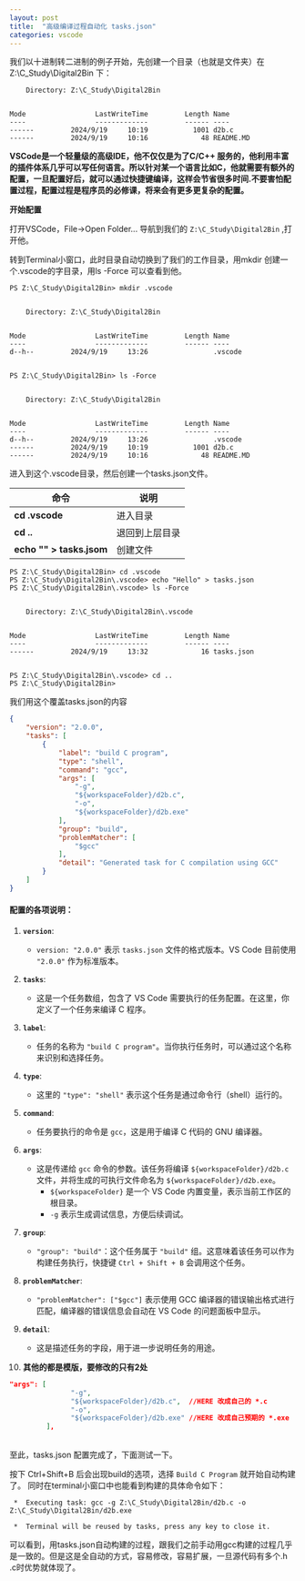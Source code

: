 ```yaml
---
layout: post
title:  "高级编译过程自动化 tasks.json"
categories: vscode
---
```


我们以十进制转二进制的例子开始，先创建一个目录（也就是文件夹）在 Z:\C_Study\Digital2Bin 下：  
```
    Directory: Z:\C_Study\Digital2Bin


Mode                 LastWriteTime         Length Name
----                 -------------         ------ ----
------         2024/9/19     10:19           1001 d2b.c
------         2024/9/19     10:16             48 README.MD
```

**VSCode是一个轻量级的高级IDE，他不仅仅是为了C/C++ 服务的，他利用丰富的插件体系几乎可以写任何语言。所以针对某一个语言比如C，他就需要有额外的配置，一旦配置好后，就可以通过快捷键编译，这样会节省很多时间.不要害怕配置过程，配置过程是程序员的必修课，将来会有更多更复杂的配置。**  

**开始配置**

打开VSCode，File->Open Folder... 导航到我们的 `Z:\C_Study\Digital2Bin` ,打开他。

转到Terminal小窗口，此时目录自动切换到了我们的工作目录，用mkdir 创建一个.vscode的字目录，用ls -Force 可以查看到他。

```
PS Z:\C_Study\Digital2Bin> mkdir .vscode


    Directory: Z:\C_Study\Digital2Bin


Mode                 LastWriteTime         Length Name
----                 -------------         ------ ----
d--h--         2024/9/19     13:26                .vscode


PS Z:\C_Study\Digital2Bin> ls -Force


    Directory: Z:\C_Study\Digital2Bin


Mode                 LastWriteTime         Length Name
----                 -------------         ------ ----
d--h--         2024/9/19     13:26                .vscode
------         2024/9/19     10:19           1001 d2b.c
------         2024/9/19     10:16             48 README.MD
```

进入到这个.vscode目录，然后创建一个tasks.json文件。  


| 命令                       | 说明         | 
| ------------------------- | ------------ |
| **cd .vscode**            | 进入目录      | 
| **cd ..**                 | 退回到上层目录 | 
| **echo "" > tasks.jsom**   | 创建文件      | 


```
PS Z:\C_Study\Digital2Bin> cd .vscode
PS Z:\C_Study\Digital2Bin\.vscode> echo "Hello" > tasks.json
PS Z:\C_Study\Digital2Bin\.vscode> ls -Force


    Directory: Z:\C_Study\Digital2Bin\.vscode


Mode                 LastWriteTime         Length Name
----                 -------------         ------ ----
------         2024/9/19     13:32             16 tasks.json


PS Z:\C_Study\Digital2Bin\.vscode> cd ..
PS Z:\C_Study\Digital2Bin> 

```

我们用这个覆盖tasks.json的内容

```json
{
    "version": "2.0.0",
    "tasks": [
        {
            "label": "build C program",
            "type": "shell",
            "command": "gcc",
            "args": [
                "-g",
                "${workspaceFolder}/d2b.c",
                "-o",
                "${workspaceFolder}/d2b.exe"
            ],
            "group": "build",
            "problemMatcher": [
                "$gcc"
            ],
            "detail": "Generated task for C compilation using GCC"
        }
    ]
}
```


#### **配置的各项说明：**

1. **`version`**:
   - `version: "2.0.0"` 表示 `tasks.json` 文件的格式版本。VS Code 目前使用 `"2.0.0"` 作为标准版本。

2. **`tasks`**:
   - 这是一个任务数组，包含了 VS Code 需要执行的任务配置。在这里，你定义了一个任务来编译 C 程序。

3. **`label`**:
   - 任务的名称为 `"build C program"`。当你执行任务时，可以通过这个名称来识别和选择任务。

4. **`type`**:
   - 这里的 `"type": "shell"` 表示这个任务是通过命令行（shell）运行的。

5. **`command`**:
   - 任务要执行的命令是 `gcc`，这是用于编译 C 代码的 GNU 编译器。

6. **`args`**:
   - 这是传递给 `gcc` 命令的参数。该任务将编译 `${workspaceFolder}/d2b.c` 文件，并将生成的可执行文件命名为 `${workspaceFolder}/d2b.exe`。
     - `${workspaceFolder}` 是一个 VS Code 内置变量，表示当前工作区的根目录。
     - `-g` 表示生成调试信息，方便后续调试。

7. **`group`**:
   - `"group": "build"`：这个任务属于 `"build"` 组。这意味着该任务可以作为构建任务执行，快捷键 `Ctrl + Shift + B` 会调用这个任务。

8. **`problemMatcher`**:
   - `"problemMatcher": ["$gcc"]` 表示使用 GCC 编译器的错误输出格式进行匹配，编译器的错误信息会自动在 VS Code 的问题面板中显示。

9. **`detail`**:
   - 这是描述任务的字段，用于进一步说明任务的用途。  

10. **其他的都是模版，要修改的只有2处**
```json
"args": [
               "-g",
               "${workspaceFolder}/d2b.c",  //HERE 改成自己的 *.c
               "-o",
               "${workspaceFolder}/d2b.exe" //HERE 改成自己预期的 *.exe
         ],
```

<BR>
至此，tasks.json 配置完成了，下面测试一下。

按下 Ctrl+Shift+B 后会出现build的选项，选择 `Build C Program` 就开始自动构建了。
同时在terminal小窗口中也能看到构建的具体命令如下：

```
 *  Executing task: gcc -g Z:\C_Study\Digital2Bin/d2b.c -o Z:\C_Study\Digital2Bin/d2b.exe 

 *  Terminal will be reused by tasks, press any key to close it. 
```

可以看到，用tasks.json自动构建的过程，跟我们之前手动用gcc构建的过程几乎是一致的。但是这是全自动的方式，容易修改，容易扩展，一旦源代码有多个.h .c时优势就体现了。